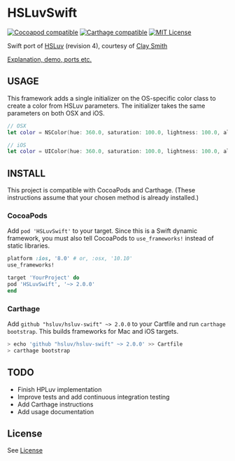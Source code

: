 # HSLuvSwift

[![Cocoapod compatible](https://img.shields.io/cocoapods/v/HSLuvSwift.svg)](https://cocoapods.org/pods/HSLuvSwift)
[![Carthage compatible](https://img.shields.io/badge/carthage-compatible-4BC51D.svg?style=flat)](https://github.com/Carthage/Carthage)
[![MIT License](https://img.shields.io/badge/license-MIT%20License-blue.svg)](LICENSE)

Swift port of [HSLuv](http://www.hsluv.org) (revision 4), courtesy 
of [Clay Smith](https://github.com/stphnclysmth)

[Explanation, demo, ports etc.](http://www.hsluv.org)


## USAGE

This framework adds a single initializer on the OS-specific color class to create a color from HSLuv parameters. The initializer takes the same parameters on both OSX and iOS.

```swift
// OSX
let color = NSColor(hue: 360.0, saturation: 100.0, lightness: 100.0, alpha: 1.0)

// iOS
let color = UIColor(hue: 360.0, saturation: 100.0, lightness: 100.0, alpha: 1.0)
```


## INSTALL

This project is compatible with CocoaPods and Carthage. (These instructions assume that your chosen method is already installed.)

### CocoaPods

Add `pod 'HSLuvSwift'` to your target. Since this is a Swift dynamic framework, you must also tell CocoaPods to `use_frameworks!` instead of static libraries.

```ruby
platform :ios, '8.0' # or, :osx, '10.10'
use_frameworks!

target 'YourProject' do
pod 'HSLuvSwift', '~> 2.0.0'
end
```

### Carthage

Add `github "hsluv/hsluv-swift" ~> 2.0.0` to your Cartfile and run `carthage bootstrap`. This builds frameworks for Mac and iOS targets. 

```sh
> echo 'github "hsluv/hsluv-swift" ~> 2.0.0' >> Cartfile
> carthage bootstrap
```


## TODO

* Finish HPLuv implementation
* Improve tests and add continuous integration testing
* Add Carthage instructions
* Add usage documentation


## License

See [License](LICENSE)
